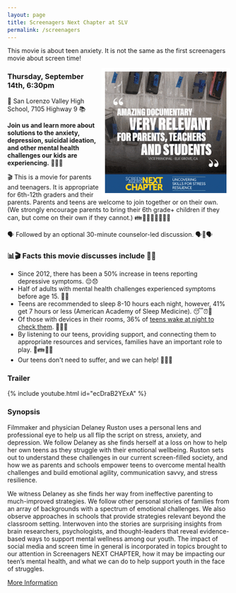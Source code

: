 ```yaml
---
layout: page
title: Screenagers Next Chapter at SLV
permalink: /screenagers
---
```

This movie is about teen anxiety. It is not the same as the first screenagers movie about screen time!

<img align="right" src="/docs/assets/images/screenager_facts.gif" width="275" style="border: 8px solid white;">

### Thursday, September 14th, 6:30pm

🏫 San Lorenzo Valley High School, 7105 Highway 9 📚

**Join us and learn more about solutions to the anxiety, depression, suicidal ideation, and other mental health challenges our kids are experiencing.** 💪😌🧠

🎬 This is a movie for parents and teenagers. It is appropriate for 6th-12th graders and their parents. Parents and teens are welcome to join together or on their own. (We strongly encourage parents to bring their 6th grade+ children if they can, but come on their own if they cannot.) 👪👩‍👧👩‍👦🧑‍🤝‍🧑

🗣️ Followed by an optional 30-minute counselor-led discussion. 🗣️🤝🗣️

### 📊🎬 Facts this movie discusses include 🧠💡

* Since 2012, there has been a 50% increase in teens reporting depressive symptoms. 😔😞
* Half of adults with mental health challenges experienced symptoms before age 15. 🚻💔
* Teens are recommended to sleep 8-10 hours each night, however, 41% get 7 hours or less (American Academy of Sleep Medicine). 😴⏰🌙
* Of those with devices in their rooms, 36% of [teens wake at night to check them](https://amp.commonsense.org/blog/a4de87ae-0a09-4248-9a98-e7519234a9eb). 📱🌙💤
* By listening to our teens, providing support, and connecting them to appropriate resources and services, families have an important role to play. 🤝👪💼💙
* Our teens don't need to suffer, and we can help! 🤗🙌💪

### Trailer

{% include youtube.html id="ecDraB2YExA" %}
<br>

### Synopsis

Filmmaker and physician Delaney Ruston uses a personal lens and professional eye to help us all flip the script on stress, anxiety, and depression. We follow Delaney as she finds herself at a loss on how to help her own teens as they struggle with their emotional wellbeing. Ruston sets out to understand these challenges in our current screen-filled society, and how we as parents and schools empower teens to overcome mental health challenges and build emotional agility, communication savvy, and stress resilience.

We witness Delaney as she finds her way from ineffective parenting to much-improved strategies. We follow other personal stories of families from an array of backgrounds with a spectrum of emotional challenges. We also observe approaches in schools that provide strategies relevant beyond the classroom setting. Interwoven into the stories are surprising insights from brain researchers, psychologists, and thought-leaders that reveal evidence-based ways to support mental wellness among our youth. The impact of social media and screen time in general is incorporated in topics brought to our attention in Screenagers NEXT CHAPTER, how it may be impacting our teen’s mental health, and what we can do to help support youth in the face of struggles.

[More Information](https://www.screenagersmovie.com/about-screenagers-next-chapter)